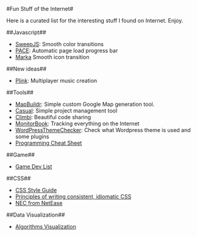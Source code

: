 #Fun Stuff of the Internet#

Here is a curated list for the interesting stuff I found on Internet. Enjoy.

##Javascript##

- [SweepJS](http://rileyjshaw.com/sweep/): Smooth color transitions
- [PACE](http://github.hubspot.com/pace/docs/welcome/): Automatic page load progress bar
- [Marka](http://fian.my.id/marka/) Smooth icon transition

##New ideas##

- [Plink](http://labs.dinahmoe.com/plink/#): Multiplayer music creation

##Tools##

- [MapBuildr](https://www.mapbuildr.com/): Simple custom Google Map generation tool.
- [Casual](http://casual.pm/): Simple project management tool
- [Climbi](http://climbi.com/): Beautiful code sharing
- [MonitorBook](https://monitorbook.com): Tracking everything on the Internet
- [WordPressThemeChecker](http://whatwpthemeisthat.com/): Check what Wordpress theme is used and some plugins
- [Programming Cheat Sheet](http://overapi.com/)

##Game##

- [Game Dev List](http://www-cs-students.stanford.edu/~amitp/gameprog.html)

##CSS##

- [CSS Style Guide](http://cssguidelin.es/)
- [Principles of writing consistent, idiomatic CSS](https://github.com/necolas/idiomatic-css)
- [NEC from NetEase](http://nec.netease.com/)

##Data Visualization##

- [Algorithms Visualization](http://www.comp.nus.edu.sg/~stevenha/visualization/index.html)
